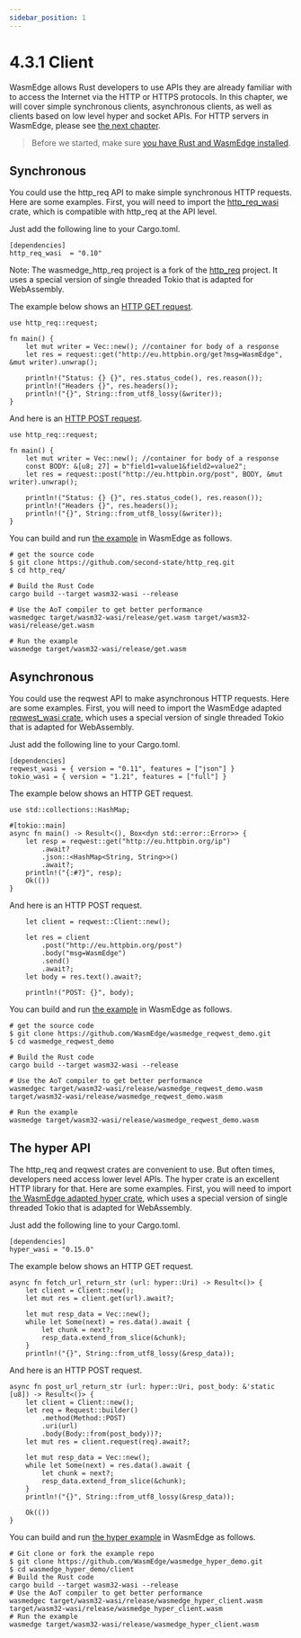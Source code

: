 ```yaml
---
sidebar_position: 1
---
```


# 4.3.1 Client


WasmEdge allows Rust developers to use APIs they are already familiar with to access the Internet via the HTTP or HTTPS protocols. In this chapter, we will cover simple synchronous clients, asynchronous clients, as well as clients based on low level hyper and socket APIs. For HTTP servers in WasmEdge, please see [the next chapter](server.md).

> Before we started, make sure [you have Rust and WasmEdge installed](/docs/rust/setup.md).

## Synchronous

You could use the http_req API to make simple synchronous HTTP requests. Here are some examples. First, you will need to import the [http_req_wasi](https://crates.io/crates/http_req_wasi) crate, which is compatible with http_req at the API level.

Just add the following line to your Cargo.toml.

```
[dependencies]
http_req_wasi  = "0.10"
```

Note: The wasmedge_http_req project is a fork of the [http_req](https://github.com/jayjamesjay/http_req) project. It uses a special version of single threaded Tokio that is adapted for WebAssembly.

The example below shows an [HTTP GET request](https://github.com/second-state/http_req/blob/a53f6e6cb315aff488f9b2abcf2c4b2a1d631a34/examples/get.rs).

```
use http_req::request;

fn main() {
    let mut writer = Vec::new(); //container for body of a response
    let res = request::get("http://eu.httpbin.org/get?msg=WasmEdge", &mut writer).unwrap();

    println!("Status: {} {}", res.status_code(), res.reason());
    println!("Headers {}", res.headers());
    println!("{}", String::from_utf8_lossy(&writer));
}
```

And here is an [HTTP POST request](https://github.com/second-state/http_req/blob/a53f6e6cb315aff488f9b2abcf2c4b2a1d631a34/examples/post.rs).

```
use http_req::request;

fn main() {
    let mut writer = Vec::new(); //container for body of a response
    const BODY: &[u8; 27] = b"field1=value1&field2=value2";
    let res = request::post("http://eu.httpbin.org/post", BODY, &mut writer).unwrap();

    println!("Status: {} {}", res.status_code(), res.reason());
    println!("Headers {}", res.headers());
    println!("{}", String::from_utf8_lossy(&writer));
}
```

You can build and run [the example](https://github.com/second-state/http_req/) in WasmEdge as follows.

```
# get the source code
$ git clone https://github.com/second-state/http_req.git
$ cd http_req/

# Build the Rust Code
cargo build --target wasm32-wasi --release

# Use the AoT compiler to get better performance
wasmedgec target/wasm32-wasi/release/get.wasm target/wasm32-wasi/release/get.wasm

# Run the example
wasmedge target/wasm32-wasi/release/get.wasm
```


## Asynchronous 

You could use the reqwest API to make asynchronous HTTP requests. Here are some examples. First, you will need to import the WasmEdge adapted [reqwest_wasi crate](https://crates.io/crates/reqwest_wasi), which uses a special version of single threaded Tokio that is adapted for WebAssembly.

Just add the following line to your Cargo.toml.
```
[dependencies]
reqwest_wasi = { version = "0.11", features = ["json"] }
tokio_wasi = { version = "1.21", features = ["full"] }
```

The example below shows an HTTP GET request.

```
use std::collections::HashMap;

#[tokio::main]
async fn main() -> Result<(), Box<dyn std::error::Error>> {
    let resp = reqwest::get("http://eu.httpbin.org/ip")
        .await?
        .json::<HashMap<String, String>>()
        .await?;
    println!("{:#?}", resp);
    Ok(())
}
```

And here is an HTTP POST request.

```
    let client = reqwest::Client::new();

    let res = client
        .post("http://eu.httpbin.org/post")
        .body("msg=WasmEdge")
        .send()
        .await?;
    let body = res.text().await?;

    println!("POST: {}", body);
```

You can build and run [the example](https://github.com/WasmEdge/wasmedge_reqwest_demo/) in WasmEdge as follows.

```
# get the source code
$ git clone https://github.com/WasmEdge/wasmedge_reqwest_demo.git
$ cd wasmedge_reqwest_demo

# Build the Rust code
cargo build --target wasm32-wasi --release

# Use the AoT compiler to get better performance
wasmedgec target/wasm32-wasi/release/wasmedge_reqwest_demo.wasm target/wasm32-wasi/release/wasmedge_reqwest_demo.wasm

# Run the example
wasmedge target/wasm32-wasi/release/wasmedge_reqwest_demo.wasm
```

## The hyper API

The http_req and reqwest crates are convenient to use. But often times, developers need access lower level APIs. The hyper crate is an excellent HTTP library for that. Here are some examples. First, you will need to import [the WasmEdge adapted hyper crate](https://crates.io/crates/hyper_wasi), which uses a special version of single threaded Tokio that is adapted for WebAssembly.

Just add the following line to your Cargo.toml.
```
[dependencies]
hyper_wasi = "0.15.0"
```
The example below shows an HTTP GET request.

```
async fn fetch_url_return_str (url: hyper::Uri) -> Result<()> {
    let client = Client::new();
    let mut res = client.get(url).await?;

    let mut resp_data = Vec::new();
    while let Some(next) = res.data().await {
        let chunk = next?;
        resp_data.extend_from_slice(&chunk);
    }
    println!("{}", String::from_utf8_lossy(&resp_data));
```

And here is an HTTP POST request.

```
async fn post_url_return_str (url: hyper::Uri, post_body: &'static [u8]) -> Result<()> {
    let client = Client::new();
    let req = Request::builder()
        .method(Method::POST)
        .uri(url)
        .body(Body::from(post_body))?;
    let mut res = client.request(req).await?;

    let mut resp_data = Vec::new();
    while let Some(next) = res.data().await {
        let chunk = next?;
        resp_data.extend_from_slice(&chunk);
    }
    println!("{}", String::from_utf8_lossy(&resp_data));

    Ok(())
}
```

You can build and run [the hyper example](https://github.com/WasmEdge/wasmedge_hyper_demo/) in WasmEdge as follows.

```
# Git clone or fork the example repo
$ git clone https://github.com/WasmEdge/wasmedge_hyper_demo.git
$ cd wasmedge_hyper_demo/client
# Build the Rust code
cargo build --target wasm32-wasi --release
# Use the AoT compiler to get better performance
wasmedgec target/wasm32-wasi/release/wasmedge_hyper_client.wasm target/wasm32-wasi/release/wasmedge_hyper_client.wasm
# Run the example
wasmedge target/wasm32-wasi/release/wasmedge_hyper_client.wasm
```